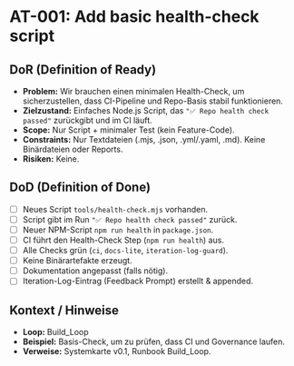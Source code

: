 # AT-001: Add basic health-check script

## DoR (Definition of Ready)
- **Problem:** Wir brauchen einen minimalen Health-Check, um sicherzustellen, dass CI-Pipeline und Repo-Basis stabil funktionieren.  
- **Zielzustand:** Einfaches Node.js Script, das `"✅ Repo health check passed"` zurückgibt und im CI läuft.  
- **Scope:** Nur Script + minimaler Test (kein Feature-Code).  
- **Constraints:** Nur Textdateien (.mjs, .json, .yml/.yaml, .md). Keine Binärdateien oder Reports.  
- **Risiken:** Keine.  

## DoD (Definition of Done)
- [ ] Neues Script `tools/health-check.mjs` vorhanden.  
- [ ] Script gibt im Run `"✅ Repo health check passed"` zurück.  
- [ ] Neuer NPM-Script `npm run health` in `package.json`.  
- [ ] CI führt den Health-Check Step (`npm run health`) aus.  
- [ ] Alle Checks grün (`ci`, `docs-lite`, `iteration-log-guard`).  
- [ ] Keine Binärartefakte erzeugt.  
- [ ] Dokumentation angepasst (falls nötig).  
- [ ] Iteration-Log-Eintrag (Feedback Prompt) erstellt & appended.  

## Kontext / Hinweise
- **Loop:** Build_Loop  
- **Beispiel:** Basis-Check, um zu prüfen, dass CI und Governance laufen.  
- **Verweise:** Systemkarte v0.1, Runbook Build_Loop.
